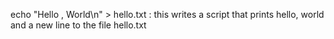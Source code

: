 echo "Hello , World\n" > hello.txt : this writes a script that prints hello, world and a new line to the file hello.txt
